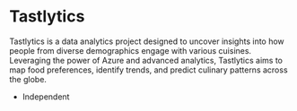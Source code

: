 # Tastlytics
Tastlytics is a data analytics project designed to uncover insights into how people from diverse demographics engage with various cuisines. Leveraging the power of Azure and advanced analytics, Tastlytics aims to map food preferences, identify trends, and predict culinary patterns across the globe.

- Independent
